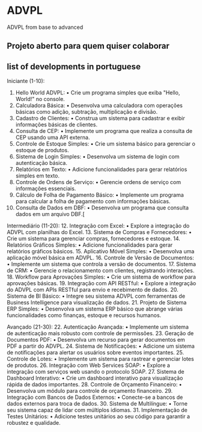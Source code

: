 # ADVPL
ADVPL from base to advanced

## Projeto aberto para quem quiser colaborar

## list of developments in portuguese

Iniciante (1-10):
1.	Hello World ADVPL:
•	Crie um programa simples que exiba "Hello, World!" no console.
2.	Calculadora Básica:
•	Desenvolva uma calculadora com operações básicas como adição, subtração, multiplicação e divisão.
3.	Cadastro de Clientes:
•	Construa um sistema para cadastrar e exibir informações básicas de clientes.
4.	Consulta de CEP:
•	Implemente um programa que realiza a consulta de CEP usando uma API externa.
5.	Controle de Estoque Simples:
•	Crie um sistema básico para gerenciar o estoque de produtos.
6.	Sistema de Login Simples:
•	Desenvolva um sistema de login com autenticação básica.
7.	Relatórios em Texto:
•	Adicione funcionalidades para gerar relatórios simples em texto.
8.	Controle de Ordens de Serviço:
•	Gerencie ordens de serviço com informações essenciais.
9.	Cálculo de Folha de Pagamento Básico:
•	Implemente um programa para calcular a folha de pagamento com informações básicas.
10.	Consulta de Dados em DBF:
•	Desenvolva um programa que consulta dados em um arquivo DBF.[


Intermediário (11-20):
12.	Integração com Excel:
•	Explore a integração do ADVPL com planilhas do Excel.
13.	Sistema de Compras e Fornecedores:
•	Crie um sistema para gerenciar compras, fornecedores e estoque.
14.	Relatórios Gráficos Simples:
•	Adicione funcionalidades para gerar relatórios gráficos básicos.
15.	Aplicativo Móvel Simples:
•	Desenvolva uma aplicação móvel básica em ADVPL.
16.	Controle de Versão de Documentos:
•	Implemente um sistema que controla a versão de documentos.
17.	Sistema de CRM:
•	Gerencie o relacionamento com clientes, registrando interações.
18.	Workflow para Aprovações Simples:
•	Crie um sistema de workflow para aprovações básicas.
19.	Integração com API RESTful:
•	Explore a integração do ADVPL com APIs RESTful para envio e recebimento de dados.
20.	Sistema de BI Básico:
•	Integre seu sistema ADVPL com ferramentas de Business Intelligence para visualização de dados.
21.	Projeto de Sistema ERP Simples:
•	Desenvolva um sistema ERP básico que abrange várias funcionalidades como finanças, estoque e recursos humanos.


Avançado (21-30):
22.	Autenticação Avançada:
•	Implemente um sistema de autenticação mais robusto com controle de permissões.
23.	Geração de Documentos PDF:
•	Desenvolva um recurso para gerar documentos em PDF a partir do ADVPL.
24.	Sistema de Notificações:
•	Adicione um sistema de notificações para alertar os usuários sobre eventos importantes.
25.	Controle de Lotes:
•	Implemente um sistema para rastrear e gerenciar lotes de produtos.
26.	Integração com Web Services SOAP:
•	Explore a integração com serviços web usando o protocolo SOAP.
27.	Sistema de Dashboard Interativo:
•	Crie um dashboard interativo para visualização rápida de dados importantes.
28.	Controle de Orçamento Financeiro:
•	Desenvolva um módulo para controle de orçamento financeiro.
29.	Integração com Bancos de Dados Externos:
•	Conecte-se a bancos de dados externos para troca de dados.
30.	Sistema de Multilíngue:
•	Torne seu sistema capaz de lidar com múltiplos idiomas.
31.	Implementação de Testes Unitários:
•	Adicione testes unitários ao seu código para garantir a robustez e qualidade.


